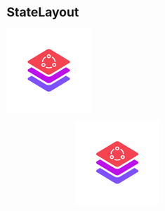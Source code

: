 # StateLayout
![Image text](Screenshots/ic_logo.png)
<div align=center>
    <img src="Screenshots/ic_logo.png" width="192" height="192"/>
</div>